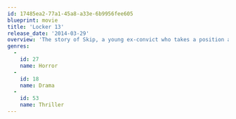 ```yaml
---
id: 17485ea2-77a1-45a8-a33e-6b9956fee605
blueprint: movie
title: 'Locker 13'
release_date: '2014-03-29'
overview: 'The story of Skip, a young ex-convict who takes a position as a night janitor at an old-west theme park. His supervisor Archie, teaches him the ropes, but more importantly attempts to convey critical philosophical messages through a series of four stories: a down and out boxer is given the opportunity to become a real golden gloves killer; an assassin kidnaps three people in order to find out who hired him for his latest hit; a new recruit is initiated into a lodge of fez-wearing businessmen where hazing can take a malevolent turn; and a member of a suicide club introduces real fear into a man about to jump to his death.'
genres:
  -
    id: 27
    name: Horror
  -
    id: 18
    name: Drama
  -
    id: 53
    name: Thriller
---
```

